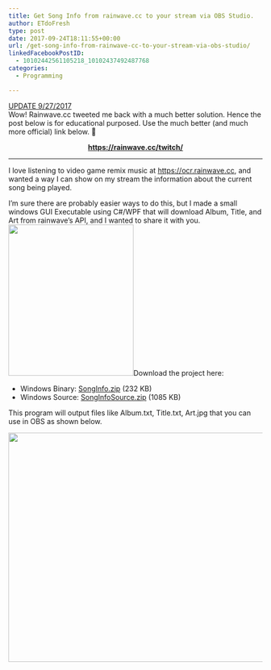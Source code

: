 ```yaml
---
title: Get Song Info from rainwave.cc to your stream via OBS Studio.
author: ETdoFresh
type: post
date: 2017-09-24T18:11:55+00:00
url: /get-song-info-from-rainwave-cc-to-your-stream-via-obs-studio/
linkedFacebookPostID:
  - 10102442561105218_10102437492487768
categories:
  - Programming

---
```

<span style="text-decoration: underline;">UPDATE 9/27/2017</span>  
Wow! Rainwave.cc tweeted me back with a much better solution. Hence the post below is for educational purposed. Use the much better (and much more official) link below. 🙂

<p style="text-align: center;">
  <a href="https://rainwave.cc/twitch/"><strong>https://rainwave.cc/twitch/</strong></a>
</p>

* * *

I love listening to video game remix music at <https://ocr.rainwave.cc>, and wanted a way I can show on my stream the information about the current song being played.

I&#8217;m sure there are probably easier ways to do this, but I made a small windows GUI Executable using C#/WPF that will download Album, Title, and Art from rainwave&#8217;s API, and I wanted to share it with you.[<img class="aligncenter size-medium wp-image-901" src="https://www.etdofresh.com/wp-content/uploads/2017/09/GetSongInfo-248x300.png" alt="" width="248" height="300" srcset="http://localhost/wp-content/uploads/2017/09/GetSongInfo-248x300.png 248w, http://localhost/wp-content/uploads/2017/09/GetSongInfo.png 346w" sizes="(max-width: 248px) 100vw, 248px" />][1]Download the project here:

  * Windows Binary: [SongInfo.zip][2] (232 KB)
  * Windows Source: [SongInfoSource.zip][3] (1085 KB)

This program will output files like Album.txt, Title.txt, Art.jpg that you can use in OBS as shown below.

[<img class="aligncenter size-large wp-image-905" src="https://www.etdofresh.com/wp-content/uploads/2017/09/GetSongStream-1024x555.png" alt="" width="840" height="455" srcset="http://localhost/wp-content/uploads/2017/09/GetSongStream-1024x555.png 1024w, http://localhost/wp-content/uploads/2017/09/GetSongStream-300x163.png 300w, http://localhost/wp-content/uploads/2017/09/GetSongStream-768x416.png 768w, http://localhost/wp-content/uploads/2017/09/GetSongStream-1200x650.png 1200w, http://localhost/wp-content/uploads/2017/09/GetSongStream.png 1920w" sizes="(max-width: 840px) 100vw, 840px" />][4]

 [1]: https://www.etdofresh.com/wp-content/uploads/2017/09/GetSongInfo.png
 [2]: https://www.etdofresh.com/wp-content/uploads/2017/09/SongInfo.zip
 [3]: https://www.etdofresh.com/wp-content/uploads/2017/09/SongInfoSource.zip
 [4]: https://www.etdofresh.com/wp-content/uploads/2017/09/GetSongStream.png